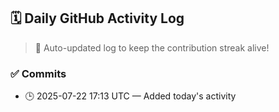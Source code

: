 ## 🗓️ Daily GitHub Activity Log

> 🤖 Auto-updated log to keep the contribution streak alive!

### ✅ Commits

- 🕒 2025-07-22 17:13 UTC — Added today's activity

